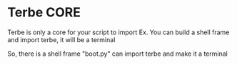 # Terbe CORE

Terbe is only a core for your script to import
Ex. You can build a shell frame and import terbe, it will be a terminal

So, there is a shell frame "boot.py" can import terbe and make it a terminal
